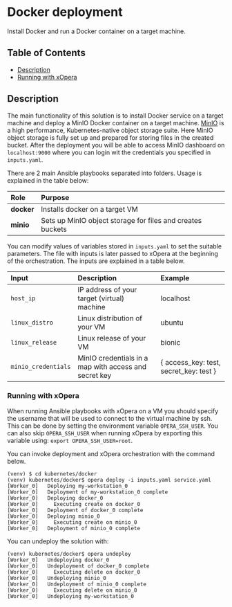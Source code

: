 # Docker deployment
Install Docker and run a Docker container on a target machine.

## Table of Contents
  - [Description](#description)
  - [Running with xOpera](#running-with-xopera)

## Description
The main functionality of this solution is to install Docker service on a target machine and deploy a MinIO Docker 
container on a target machine. [MinIO](https://min.io/) is a high performance, Kubernetes-native object storage suite.
Here MinIO object storage is fully set up and prepared for storing files in the created bucket. After the deployment
you will be able to access MinIO dashboard on `localhost:9000` where you can login wit the credentials you specified 
in `inputs.yaml`.

There are 2 main Ansible playbooks separated into folders. Usage is explained in the table below:

|    Role      |   Purpose    |
|:-------------|:-------------|
| **docker** | Installs docker on a target VM |
| **minio** | Sets up MinIO object storage for files and creates buckets |

You can modify values of variables stored in `inputs.yaml` to set the suitable parameters. The file with inputs is 
later passed to xOpera at the beginning of the orchestration. The inputs are explained in a table below.

| Input | Description | Example
|:-------------|:-------------|:-------------|
| `host_ip` | IP address of your target (virtual) machine | localhost |
| `linux_distro` | Linux distribution of your VM | ubuntu |
| `linux_release` | Linux release of your VM  | bionic |
| `minio_credentials` | MinIO credentials in a map with access and secret key | { access_key: test, secret_key: test } |

### Running with xOpera
When running Ansible playbooks with xOpera on a VM you should specify the username that will be used to connect to
the virtual machine by ssh. This can be done by setting the environment variable `OPERA_SSH_USER`.
You can also skip `OPERA_SSH_USER` when running xOpera by exporting this variable using: `export OPERA_SSH_USER=root`.

You can invoke deployment and xOpera orchestration with the command below. 

```console
(venv) $ cd kubernetes/docker
(venv) kubernetes/docker$ opera deploy -i inputs.yaml service.yaml
[Worker_0]   Deploying my-workstation_0
[Worker_0]   Deployment of my-workstation_0 complete
[Worker_0]   Deploying docker_0
[Worker_0]     Executing create on docker_0
[Worker_0]   Deployment of docker_0 complete
[Worker_0]   Deploying minio_0
[Worker_0]     Executing create on minio_0
[Worker_0]   Deployment of minio_0 complete
```

You can undeploy the solution with:

```console
(venv) kubernetes/docker$ opera undeploy
[Worker_0]   Undeploying docker_0
[Worker_0]   Undeployment of docker_0 complete
[Worker_0]     Executing delete on docker_0
[Worker_0]   Undeploying minio_0
[Worker_0]   Undeployment of minio_0 complete
[Worker_0]     Executing delete on minio_0
[Worker_0]   Undeploying my-workstation_0
```
